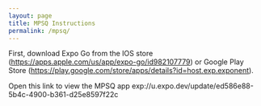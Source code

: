 ```yaml
---
layout: page
title: MPSQ Instructions
permalink: /mpsq/
---
```


First, download Expo Go from the IOS store (https://apps.apple.com/us/app/expo-go/id982107779) or Google Play Store (https://play.google.com/store/apps/details?id=host.exp.exponent).

Open this link to view the MPSQ app exp://u.expo.dev/update/ed586e88-5b4c-4900-b361-d25e8597f22c
